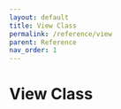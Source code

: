 ```yaml
---
layout: default
title: View Class
permalink: /reference/view
parent: Reference
nav_order: 1
---
```

# View Class